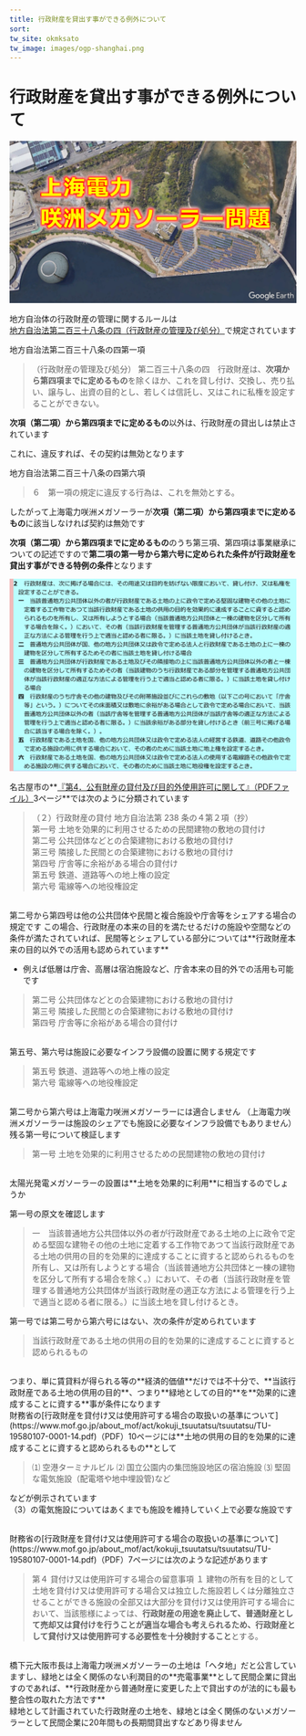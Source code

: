 ```yaml
---
title: 行政財産を貸出す事ができる例外について    
sort: 
tw_site: okmksato
tw_image: images/ogp-shanghai.png  
---
```

# 行政財産を貸出す事ができる例外について  
![行政財産](images/ogp-shanghai.png)

地方自治体の行政財産の管理に関するルールは  
[地方自治法第二百三十八条の四（行政財産の管理及び処分）](https://elaws.e-gov.go.jp/document?lawid=322AC0000000067_20220601_503AC0000000050#Mp-At_238_4)で規定されています

地方自治法第二百三十八条の四第一項

>（行政財産の管理及び処分）
第二百三十八条の四　行政財産は、**次項から第四項までに定めるもの**を除くほか、これを貸し付け、交換し、売り払い、譲与し、出資の目的とし、若しくは信託し、又はこれに私権を設定することができない。

**次項（第二項）から第四項までに定めるもの**以外は、行政財産の貸出しは禁止されています

これに、違反すれば、その契約は無効となります

地方自治法第二百三十八条の四第六項

>６　第一項の規定に違反する行為は、これを無効とする。

したがって上海電力咲洲メガソーラーが**次項（第二項）から第四項までに定めるもの**に該当しなければ契約は無効です

**次項（第二項）から第四項までに定めるもの**のうち第三項、第四項は事業継承についての記述ですので**第二項の第一号から第六号に定められた条件が行政財産を貸出す事ができる特例の条件**となります

![第二百三十八条の四第二項](images/tihoujiti-238-4-2.png)

名古屋市の**[『第4．公有財産の貸付及び目的外使用許可に関して』（PDFファイル）](https://www.city.nagoya.jp/kansa/cmsfiles/contents/0000032/32767/h23_hokatsu_honbun03.pdf)3ページ**では次のように分類されています

>（２）行政財産の貸付 地方自治法第 238 条の４第２項（抄）  
第一号 土地を効果的に利用させるための民間建物の敷地の貸付け  
第二号 公共団体などとの合築建物における敷地の貸付け  
第三号 隣接した民間との合築建物における敷地の貸付け  
第四号 庁舎等に余裕がある場合の貸付け  
第五号 鉄道、道路等への地上権の設定  
第六号 電線等への地役権設定

<br />
第二号から第四号は他の公共団体や民間と複合施設や庁舎等をシェアする場合の規定です  
この場合、行政財産の本来の目的を満たせるだけの施設や空間などの条件が満たされていれば、民間等とシェアしている部分については**行政財産本来の目的以外での活用も認められています**

- 例えば低層は庁舎、高層は宿泊施設など、庁舎本来の目的外での活用も可能です  

>第二号 公共団体などとの合築建物における敷地の貸付け  
第三号 隣接した民間との合築建物における敷地の貸付け  
第四号 庁舎等に余裕がある場合の貸付け  

<br />
第五号、第六号は施設に必要なインフラ設備の設置に関する規定です

>第五号 鉄道、道路等への地上権の設定  
第六号 電線等への地役権設定  

<br />
第二号から第六号は上海電力咲洲メガソーラーには適合しません  
（上海電力咲洲メガソーラーは施設のシェアでも施設に必要なインフラ設備でもありません）

<br />
残る第一号について検証します

>第一号 土地を効果的に利用させるための民間建物の敷地の貸付け  

<br />
太陽光発電メガソーラーの設置は**土地を効果的に利用**に相当するのでしょうか

第一号の原文を確認します

>一　当該普通地方公共団体以外の者が行政財産である土地の上に政令で定める堅固な建物その他の土地に定着する工作物であつて当該行政財産である土地の供用の目的を効果的に達成することに資すると認められるものを所有し、又は所有しようとする場合（当該普通地方公共団体と一棟の建物を区分して所有する場合を除く。）において、その者（当該行政財産を管理する普通地方公共団体が当該行政財産の適正な方法による管理を行う上で適当と認める者に限る。）に当該土地を貸し付けるとき。

第一号では第二号から第六号にはない、次の条件が定められています

>当該行政財産である土地の供用の目的を効果的に達成することに資すると認められるもの

<br />
つまり、単に賃貸料が得られる等の**経済的価値**だけでは不十分で、**当該行政財産である土地の供用の目的**、つまり**緑地としての目的**を**効果的に達成することに資する**事が条件になります

<br />
財務省の[行政財産を貸付け又は使用許可する場合の取扱いの基準について](https://www.mof.go.jp/about_mof/act/kokuji_tsuutatsu/tsuutatsu/TU-19580107-0001-14.pdf)（PDF）10ページには**土地の供用の目的を効果的に達成することに資すると認められるもの**として

>⑴ 空港ターミナルビル
⑵ 国立公園内の集団施設地区の宿泊施設
⑶ 堅固な電気施設（配電塔や地中埋設管)など

などが例示されています  
（3）の電気施設についてはあくまでも施設を維持していく上で必要な施設です

<br />
財務省の[行政財産を貸付け又は使用許可する場合の取扱いの基準について](https://www.mof.go.jp/about_mof/act/kokuji_tsuutatsu/tsuutatsu/TU-19580107-0001-14.pdf)（PDF）7ページには次のような記述があります

>第４ 貸付け又は使用許可する場合の留意事項
１ 建物の所有を目的として土地を貸付け又は使用許可する場合又は独立した施設若しくは分離独立させることができる施設の全部又は大部分を貸付け又は使用許可する場合において、当該態様によっては、**行政財産の用途を廃止して、普通財産として売却又は貸付けを行うことが適当な場合も考えられるため、行政財産として貸付け又は使用許可する必要性を十分検討すること**とする。

<br />
橋下元大阪市長は上海電力咲洲メガソーラーの土地は「ヘタ地」だと公言していますし、緑地とは全く関係のない利潤目的の**売電事業**として民間企業に貸出すのであれば、**行政財産から普通財産に変更した上で貸出すのが法的にも最も整合性の取れた方法です**

<br />
緑地として計画されていた行政財産の土地を、緑地とは全く関係のないメガソーラーとして民間企業に20年間もの長期間貸出すなどあり得ません
